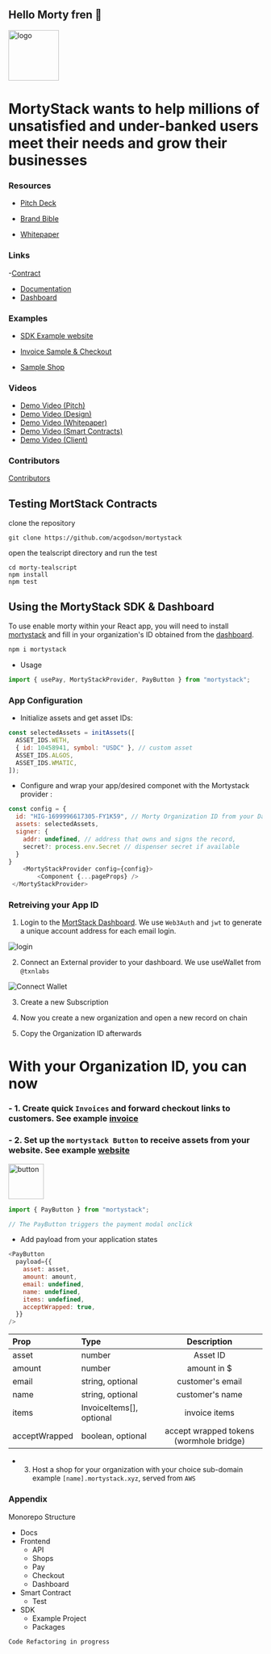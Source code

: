 ## Hello Morty fren 👋

<img alt="logo" height="100px" w="auto" src="/morty-frontend/public/mortyIcon.png">

# MortyStack wants to help millions of unsatisfied and under-banked users meet their needs and grow their businesses

### Resources

- [Pitch Deck](/MortyStack_Pitchdeck.pdf)

- [Brand Bible](/Morty_Brand_Bible.pdf)

- [Whitepaper](/MortyStack_Whitepaper.pdf)

### Links

-[Contract]("/morty-tealscript)

- [Documentation](https://docs.mortystack.xyz)
- [Dashboard](https://mortystack.xyz)

### Examples

- [SDK Example website](https://kitten-moustache.vercel.app/)

- [Invoice Sample & Checkout]()

- [Sample Shop]()

### Videos

- [ Demo Video (Pitch)](https://www.youtube.com/watch?v=sq3tRW7CJEQ)
- [ Demo Video (Design)](https://www.loom.com/share/96ec49ee09a945a6b10e980995722a6d?sid=0651864d-8cbd-460d-b1ac-8b7139feeefc)
- [ Demo Video (Whitepaper)]()
- [ Demo Video (Smart Contracts)]()
- [ Demo Video (Client)]()

### Contributors

[Contributors](TEAM.md)

## Testing MortStack Contracts

clone the repository

```
git clone https://github.com/acgodson/mortystack
```

open the tealscript directory and run the test

```
cd morty-tealscript
npm install
npm test
```

## Using the MortyStack SDK & Dashboard

To use enable morty within your React app, you will need to install [mortystack](https://www.npmjs.com/package/mortystack) and fill in your organization's ID obtained from the [dashboard]().

```javascript
npm i mortystack

```

- Usage

```javascript
import { usePay, MortyStackProvider, PayButton } from "mortystack";
```

### App Configuration

- Initialize assets and get asset IDs:

```javascript
const selectedAssets = initAssets([
  ASSET_IDS.WETH,
  { id: 10458941, symbol: "USDC" }, // custom asset
  ASSET_IDS.ALGOS,
  ASSET_IDS.WMATIC,
]);
```

- Configure and wrap your app/desired componet with the Mortystack provider :

```javascript
const config = {
  id: "HIG-1699996617305-FY1K59", // Morty Organization ID from your Dashboard
  assets: selectedAssets,
  signer: {
    addr: undefined, // address that owns and signs the record,
    secret?: process.env.Secret // dispenser secret if available
  }
}
    <MortyStackProvider config={config}>
        <Component {...pageProps} />
 </MortyStackProvider>

```

### Retreiving your App ID

1.  Login to the [MortStack Dashboard](https://mortystack.xyz). We use `Web3Auth` and `jwt` to generate a unique account address for each email login.

![login](morty-frontend/public/login.png)

2. Connect an External provider to your dashboard. We use useWallet from `@txnlabs`

![Connect Wallet](morty-frontend/public/connect.png)

3. Create a new Subscription

4. Now you create a new organization and open a new record on chain

5. Copy the Organization ID afterwards

# With your Organization ID, you can now

### - 1. Create quick `Invoices` and forward checkout links to customers. See example [invoice]()

### - 2. Set up the `mortystack Button` to receive assets from your website. See example [website]()

<img alt="button" height="70px" w="auto" src="/morty-frontend/public/badge.png">

```javascript
import { PayButton } from "mortystack";

// The PayButton triggers the payment modal onclick
```

- Add payload from your application states

```javascript
<PayButton
  payload={{
    asset: asset,
    amount: amount,
    email: undefined,
    name: undefined,
    items: undefined,
    acceptWrapped: true,
  }}
/>
```

| Prop          | Type                     |               Description               |
| :------------ | :----------------------- | :-------------------------------------: |
| asset         | number                   |                Asset ID                 |
| amount        | number                   |               amount in $               |
| email         | string, optional         |            customer's email             |
| name          | string, optional         |             customer's name             |
| items         | InvoiceItems[], optional |              invoice items              |
| acceptWrapped | boolean, optional        | accept wrapped tokens (wormhole bridge) |

- 3. Host a shop for your organization with your choice sub-domain example `[name].mortystack.xyz`, served from `AWS`

### Appendix

Monorepo Structure

- Docs
- Frontend
  - API
  - Shops
  - Pay
  - Checkout
  - Dashboard
- Smart Contract
  - Test
- SDK
  - Example Project
  - Packages

`Code Refactoring in progress`
